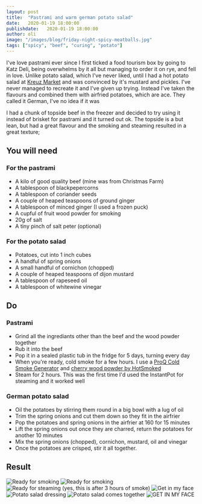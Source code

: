 ```yaml
---
layout: post
title:  "Pastrami and warm german potato salad"
date:   2020-01-19 18:00:00
publishdate:   2020-01-19 18:00:00
author: oli
image: "/images/blog/friday-night-spicy-meatballs.jpg"
tags: ["spicy", "beef", "curing", "potato"]
---
```


I've love pastrami ever since I first ticked a food tourism box by going to Katz Deli, being overwhelms by it all but managing to order it on rye, and fell in love.  Unlike potato salad, which I've never liked, until I had a hot potato salad at [Kreuz Market](https://kreuzmarket.com/) and was convinced by it's mustard and pickles.  I've never managed to recreate it and I've given up trying.  Instead I've taken the flavours and combined them with airfried potatoes, which are ace.  They called it German, I've no idea if it was

I had a chunk of topside  beef in the freezer and decided to try using it instead of brisket for pastrami and it turned out ok.  The topside is a but lean, but had a great flavour and the smoking and steaming resulted in a great texture;

## You will need

### For the pastrami

* A kilo of good quality beef (mine was from Christmas Farm)
* A tablespoon of blackpepercorns
* A tablespoon of coriander seeds
* A couple of heaped teaspoons of ground ginger
* A tablespoon of minced ginger (I used a frozen puck)
* A cupful of fruit wood powder for smoking
* 20g of salt
* A tiny pinch of salt peter (optional)

### For the potato salad

* Potatoes, cut into 1 inch cubes
* A handful of spring onions
* A small handful of cornichon (chopped)
* A couple of heaped teaspoons of dijon mustard
* A tablespoon of rapeseed oil
* A tablespoon of whitewine vinegar

## Do

### Pastrami

* Grind all the ingrediants other than the beef and the wood powder together
* Rub it into the beef
* Pop it in a sealed plastic tub in the fridge for 5 days, turning every day
* When you're ready, cold smoke for a few hours.  I use a [ProQ Cold Smoke Generator](https://www.amazon.co.uk/ProQ-Artisan-Cold-Smoke-Generator/dp/B00L7QNREC/ref=as_li_ss_tl?crid=1DCM1T8WB2ZDB&keywords=cold+smoke+generator&qid=1579464451&sprefix=cold+smoke+gen,aps,157&sr=8-3&linkCode=ll1&tag=wwwcoldclimat-21&linkId=d1f1b37fdc8b3315f40f6e35469c8dd8&language=en_GB) and [cherry wood powder by HotSmoked](https://hotsmoked.co.uk/review/product/list/id/218/category/130/)
* Steam for 2 hours.  This was the first time I'd used the InstantPot for steaming and it worked well

### German potato salad

* Oil the potatoes by stirring them round in a big bowl with a lug of oil 
* Trim the spring onions and cut them down so they fit in the airfrier
* Pop the potatoes and spring onions in the airfrier at 160 for 15 minutes
* Lift the spring onions out once they are charred, return the potatoes for another 10 minutes
* Mix the spring onions (chopped), cornichon, mustard, oil and vinegar
* Once the potatoes are crisped, stir it all together.


## Result

![Ready for smoking](/images/blog/pastrami-german-potato-salad/pastrami-german-potato-salad-01.jpg)
![Ready for smoking](/images/blog/pastrami-german-potato-salad/pastrami-german-potato-salad-02.jpg)
![Ready for steaming (yes, this is after 3 hours of smoke)](/images/blog/pastrami-german-potato-salad/pastrami-german-potato-salad-03.jpg)
![Get in my face](/images/blog/pastrami-german-potato-salad/pastrami-german-potato-salad-04.jpg)
![Potato salad dressing](/images/blog/pastrami-german-potato-salad/pastrami-german-potato-salad-05.jpg)
![Potato salad comes together](/images/blog/pastrami-german-potato-salad/pastrami-german-potato-salad-06.jpg)
![GET IN MY FACE](/images/blog/pastrami-german-potato-salad/pastrami-german-potato-salad-07.jpg)
